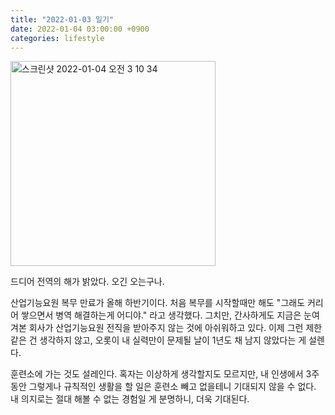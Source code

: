 ```yaml
---
title: "2022-01-03 일기"
date: 2022-01-04 03:00:00 +0900
categories: lifestyle
---
```


<img width="328" alt="스크린샷 2022-01-04 오전 3 10 34" src="https://user-images.githubusercontent.com/16593102/147964550-7e81d6df-f12e-4de7-9875-2427d37b4483.png">

드디어 전역의 해가 밝았다. 오긴 오는구나.

산업기능요원 복무 만료가 올해 하반기이다.
처음 복무를 시작할때만 해도 "그래도 커리어 쌓으면서 병역 해결하는게 어디야." 라고 생각했다. 그치만, 간사하게도 지금은 눈여겨본 회사가 산업기능요원 전직을 받아주지 않는 것에 아쉬워하고 있다.
이제 그런 제한같은 건 생각하지 않고, 오롯이 내 실력만이 문제될 날이 1년도 채 남지 않았다는 게 설렌다.

훈련소에 가는 것도 설레인다.
혹자는 이상하게 생각할지도 모르지만, 내 인생에서 3주동안 그렇게나 규칙적인 생활을 할 일은 훈련소 빼고 없을테니 기대되지 않을 수 없다.
내 의지로는 절대 해볼 수 없는 경험일 게 분명하니, 더욱 기대된다.
